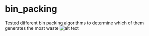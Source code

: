 # bin_packing
Tested different bin packing algorithms to determine which of them generates the most waste
![alt text](https://github.com/shankar1-hub/bin_packing/blob/main/overview.png)
